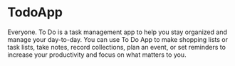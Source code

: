 # TodoApp
Everyone.  To Do is a task management app to help you stay organized and manage your day-to-day. You can use  To Do App to make shopping lists or task lists, take notes, record collections, plan an event, or set reminders to increase your productivity and focus on what matters to you.
